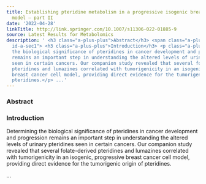 ```yaml
---
title: Establishing pteridine metabolism in a progressive isogenic breast cancer cell
  model – part II
date: '2022-04-28'
linkTitle: http://link.springer.com/10.1007/s11306-022-01885-9
source: Latest Results for Metabolomics
description: ' <h3 class="a-plus-plus">Abstract</h3> <span class="a-plus-plus abstract-section
  id-a-sec1"> <h3 class="a-plus-plus">Introduction</h3> <p class="a-plus-plus">Determining
  the biological significance of pteridines in cancer development and progression
  remains an important step in understanding the altered levels of urinary pteridines
  seen in certain cancers. Our companion study revealed that several folate-derived
  pteridines and lumazines correlated with tumorigenicity in an isogenic, progressive
  breast cancer cell model, providing direct evidence for the tumorigenic origin of
  pteridines.</p> ...'
---
```

 <h3 class="a-plus-plus">Abstract</h3> <span class="a-plus-plus abstract-section id-a-sec1"> <h3 class="a-plus-plus">Introduction</h3> <p class="a-plus-plus">Determining the biological significance of pteridines in cancer development and progression remains an important step in understanding the altered levels of urinary pteridines seen in certain cancers. Our companion study revealed that several folate-derived pteridines and lumazines correlated with tumorigenicity in an isogenic, progressive breast cancer cell model, providing direct evidence for the tumorigenic origin of pteridines.</p> ...